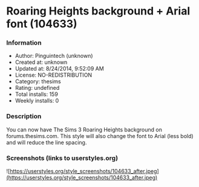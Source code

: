 # Roaring Heights background + Arial font (104633)

### Information
- Author: Pinguintech (unknown)
- Created at: unknown
- Updated at: 8/24/2014, 9:52:09 AM
- License: NO-REDISTRIBUTION
- Category: thesims
- Rating: undefined
- Total installs: 159
- Weekly installs: 0


### Description
You can now have The Sims 3 Roaring Heights background on forums.thesims.com. This style will also change the font to Arial (less bold) and will reduce the line spacing.


### Screenshots (links to userstyles.org)
![https://userstyles.org/style_screenshots/104633_after.jpeg](https://userstyles.org/style_screenshots/104633_after.jpeg)


